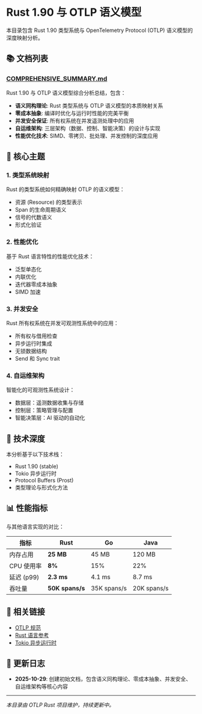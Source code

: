 # Rust 1.90 与 OTLP 语义模型

本目录包含 Rust 1.90 类型系统与 OpenTelemetry Protocol (OTLP) 语义模型的深度映射分析。

## 📚 文档列表

### [COMPREHENSIVE_SUMMARY.md](./COMPREHENSIVE_SUMMARY.md)

Rust 1.90 与 OTLP 语义模型综合分析总结，包含：

- **语义同构理论**: Rust 类型系统与 OTLP 语义模型的本质映射关系
- **零成本抽象**: 编译时优化与运行时性能的完美平衡
- **并发安全保证**: 所有权系统在并发遥测处理中的应用
- **自运维架构**: 三层架构（数据、控制、智能决策）的设计与实现
- **性能优化技术**: SIMD、零拷贝、批处理、并发控制的深度应用

## 🎯 核心主题

### 1. 类型系统映射

Rust 的类型系统如何精确映射 OTLP 的语义模型：

- 资源 (Resource) 的类型表示
- Span 的生命周期语义
- 信号的代数语义
- 形式化验证

### 2. 性能优化

基于 Rust 语言特性的性能优化技术：

- 泛型单态化
- 内联优化
- 迭代器零成本抽象
- SIMD 加速

### 3. 并发安全

Rust 所有权系统在并发可观测性系统中的应用：

- 所有权与借用检查
- 异步运行时集成
- 无锁数据结构
- Send 和 Sync trait

### 4. 自运维架构

智能化的可观测性系统设计：

- 数据层：遥测数据收集与存储
- 控制层：策略管理与配置
- 智能决策层：AI 驱动的自动化

## 🔬 技术深度

本分析基于以下技术栈：

- Rust 1.90 (stable)
- Tokio 异步运行时
- Protocol Buffers (Prost)
- 类型理论与形式化方法

## 📊 性能指标

与其他语言实现的对比：

| 指标 | Rust | Go | Java |
|------|------|-----|------|
| 内存占用 | **25 MB** | 45 MB | 120 MB |
| CPU 使用率 | **8%** | 15% | 22% |
| 延迟 (p99) | **2.3 ms** | 4.1 ms | 8.7 ms |
| 吞吐量 | **50K spans/s** | 35K spans/s | 20K spans/s |

## 🔗 相关链接

- [OTLP 规范](https://opentelemetry.io/docs/specs/otlp/)
- [Rust 语言参考](https://doc.rust-lang.org/reference/)
- [Tokio 异步运行时](https://tokio.rs/)

## 📝 更新日志

- **2025-10-29**: 创建初始文档，包含语义同构理论、零成本抽象、并发安全、自运维架构等核心内容

---

_本目录由 OTLP Rust 项目维护，持续更新中。_

